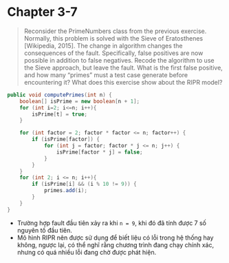 # Chapter 3-7

> Reconsider the PrimeNumbers class from the previous exercise. Normally, this problem is solved with the Sieve of Eratosthenes [Wikipedia, 2015]. The change in algorithm changes the consequences of the fault. Specifically, false positives are now possible in addition to false negatives. Recode the algorithm to use the Sieve approach, but leave the fault. What is the first false positive, and how many “primes” must a test case generate before encountering it? What does this exercise show about the RIPR model?

```java
public void computePrimes(int n) {
    boolean[] isPrime = new boolean[n + 1];
    for (int i=2; i<=n; i++){
        isPrime[t] = true;
    }

    for (int factor = 2; factor * factor <= n; factor++) {
        if (isPrime[factor]) {
            for (int j = factor; factor * j <= n; j++) {
                isPrime[factor * j] = false;
            }
        }
    }
    for (int 2; i <= n; i++){
        if (isPrime[i] && (i % 10 != 9)) {
            primes.add(i);
        }
    }
}
```

* Trường hợp fault đầu tiên xảy ra khi ```n = 9```, khi đó đã tính được 7 số nguyên tố đầu tiên.
* Mô hình RIPR nên được sử dụng để biết liệu có lỗi trong hệ thống hay không, ngược lại, có thể nghĩ rằng chương trình đang chạy chính xác, nhưng có quá nhiều lỗi đang chờ được phát hiện.
